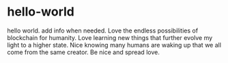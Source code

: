 # hello-world
hello world. add info when needed.
Love the endless possibilities of blockchain for humanity. Love learning new things that further evolve my light to a higher state. Nice knowing many humans are waking up that we all come from the same creator. Be nice and spread love.
